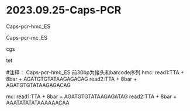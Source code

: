 # 2023.09.25-Caps-PCR

Caps-pcr-hmc_ES

Caps-pcr-mc_ES

cgs

tet

#注释：
Caps-pcr-hmc_ES
前30bp为接头和barcode序列
hmc:
read1:TTA + 8bar + AGATGTGTATAAGAGACAG
read2:TTA + 8bar + AGATGTGTATAAGAGACAG

mc:
read1:TTA + 8bar + AGATGTGTATAAGAGATAG
read2:TTA + 8bar + AAATATATATAAAAAACAA

